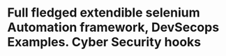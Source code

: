# Full fledged extendible selenium  Automation framework, DevSecops Examples. Cyber Security hooks 
